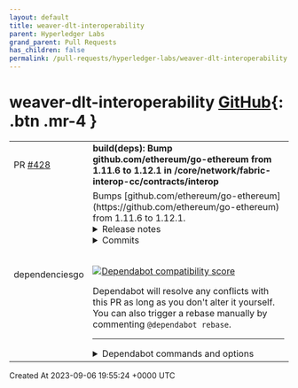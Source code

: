 ```yaml
---
layout: default
title: weaver-dlt-interoperability
parent: Hyperledger Labs
grand_parent: Pull Requests
has_children: false
permalink: /pull-requests/hyperledger-labs/weaver-dlt-interoperability
---
```


# weaver-dlt-interoperability <span class="fs-3 right-align">[GitHub](https://github.com/hyperledger-labs/weaver-dlt-interoperability){: .btn .mr-4 }</span>


<div>
    <table>
        <tr>
            <td>
                PR <a href="https://github.com/hyperledger-labs/weaver-dlt-interoperability/pull/428" class=".btn">#428</a>
            </td>
            <td>
                <b>
                    build(deps): Bump github.com/ethereum/go-ethereum from 1.11.6 to 1.12.1 in /core/network/fabric-interop-cc/contracts/interop
                </b>
            </td>
        </tr>
        <tr>
            <td>
                <span class="chip">dependencies</span><span class="chip">go</span>
            </td>
            <td>
                Bumps [github.com/ethereum/go-ethereum](https://github.com/ethereum/go-ethereum) from 1.11.6 to 1.12.1.
<details>
<summary>Release notes</summary>
<p><em>Sourced from <a href="https://github.com/ethereum/go-ethereum/releases">github.com/ethereum/go-ethereum's releases</a>.</em></p>
<blockquote>
<h2>Antibaar (v1.12.1)</h2>
<p>Geth v1.12.1 is a maintenance release, albeit a rather large one, since we haven't put out a version since May.
This release is a recommended upgrade for all users and contains security-related fixes.</p>
<p>Here's the list of changes:</p>
<h4>Cancun fork</h4>
<p>Development for the upcoming Cancun hard fork has been a focus in this release cycle. Do note however, that Geth v1.12.1 is <strong>not yet ready</strong> for Cancun.</p>
<ul>
<li>For EIP-4844 'Shard Blob Transactions', this release contains basic type definitions and state transition logic (<a href="https://redirect.github.com/ethereum/go-ethereum/pull/27356">#27356</a>, <a href="https://redirect.github.com/ethereum/go-ethereum/pull/27382">#27382</a>, <a href="https://redirect.github.com/ethereum/go-ethereum/pull/27392">#27392</a>, <a href="https://redirect.github.com/ethereum/go-ethereum/pull/27393">#27393</a>, <a href="https://redirect.github.com/ethereum/go-ethereum/pull/27470">#27470</a>, <a href="https://redirect.github.com/ethereum/go-ethereum/pull/27721">#27721</a>, <a href="https://redirect.github.com/ethereum/go-ethereum/pull/27736">#27736</a>, <a href="https://redirect.github.com/ethereum/go-ethereum/pull/27743">#27743</a>, <a href="https://redirect.github.com/ethereum/go-ethereum/pull/27767">#27767</a>, <a href="https://redirect.github.com/ethereum/go-ethereum/pull/27789">#27789</a>, <a href="https://redirect.github.com/ethereum/go-ethereum/pull/27791">#27791</a>, <a href="https://redirect.github.com/ethereum/go-ethereum/pull/27793">#27793</a>, <a href="https://redirect.github.com/ethereum/go-ethereum/pull/27796">#27796</a>, <a href="https://redirect.github.com/ethereum/go-ethereum/pull/27797">#27797</a>, <a href="https://redirect.github.com/ethereum/go-ethereum/pull/27825">#27825</a>, <a href="https://redirect.github.com/ethereum/go-ethereum/pull/27874">#27874</a>)</li>
<li>We have also implemented an entirely new mempool -- the blobpool -- for EIP-4844 transactions. The new pool is backed by an on-disk database and has an overall simpler design than the txpool we use for regular transactions. The blobpool is not yet used by p2p networking and is still being tested in the Cancun devnets. (<a href="https://redirect.github.com/ethereum/go-ethereum/pull/26940">#26940</a>, <a href="https://redirect.github.com/ethereum/go-ethereum/pull/27429">#27429</a>, <a href="https://redirect.github.com/ethereum/go-ethereum/pull/27463">#27463</a>, <a href="https://redirect.github.com/ethereum/go-ethereum/pull/27481">#27481</a>, <a href="https://redirect.github.com/ethereum/go-ethereum/pull/27790">#27790</a>, <a href="https://redirect.github.com/ethereum/go-ethereum/pull/27822">#27822</a>)</li>
<li>EIP-6780: 'SELFDESTRUCT only in same transaction' (<a href="https://redirect.github.com/ethereum/go-ethereum/pull/27189">#27189</a>)</li>
<li>EIP-5656: 'MCOPY instruction' (<a href="https://redirect.github.com/ethereum/go-ethereum/pull/26181">#26181</a>)</li>
<li>EIP-1153: 'Transient storage opcodes' was already implemented and is enabled for Cancun (<a href="https://redirect.github.com/ethereum/go-ethereum/pull/27663">#27663</a>, <a href="https://redirect.github.com/ethereum/go-ethereum/pull/27613">#27613</a>)</li>
</ul>
<h4>Geth command changes</h4>
<ul>
<li>The Rinkeby testnet is no longer supported in Geth (<a href="https://redirect.github.com/ethereum/go-ethereum/pull/27406">#27406</a>)</li>
<li><code>geth --dev</code> now simulates a PoS-based chain (<a href="https://redirect.github.com/ethereum/go-ethereum/pull/27327">#27327</a>)</li>
<li><code>evm blocktest</code> can now output structured logs (<a href="https://redirect.github.com/ethereum/go-ethereum/pull/27396">#27396</a>)</li>
<li>Geth will now configure GOMAXPROCS based on CPU quota settings. This should improve efficiency when running in Docker containers with a CPU core limit applied. (<a href="https://redirect.github.com/ethereum/go-ethereum/pull/27506">#27506</a>, <a href="https://redirect.github.com/ethereum/go-ethereum/pull/27814">#27814</a>)</li>
<li>An IPv6 listening address for can now be configured for HTTP/WS (<a href="https://redirect.github.com/ethereum/go-ethereum/pull/27628">#27628</a>) (<a href="https://redirect.github.com/ethereum/go-ethereum/pull/27635">#27635</a>)</li>
</ul>
<h4>RPC/GraphQL API changes</h4>
<ul>
<li>JSON transactions now have a <code>yParity</code> fields, as mandated by the RPC API spec (<a href="https://redirect.github.com/ethereum/go-ethereum/pull/27744">#27744</a>, <a href="https://redirect.github.com/ethereum/go-ethereum/pull/27882">#27882</a>)</li>
<li>Legacy transactions now have a <code>chainID</code> field in RPC responses, like all other transaction types (<a href="https://redirect.github.com/ethereum/go-ethereum/pull/27452">#27452</a>)</li>
<li>Block headers returned by RPC no longer report a non-standard <code>size</code> field (<a href="https://redirect.github.com/ethereum/go-ethereum/pull/27347">#27347</a>)</li>
<li><code>eth_estimateGas</code> now supports state overrides like <code>eth_call</code> (<a href="https://redirect.github.com/ethereum/go-ethereum/pull/27845">#27845</a>)</li>
<li><code>eth_estimateGas</code> now handles internal chain reorgs more correctly (<a href="https://redirect.github.com/ethereum/go-ethereum/pull/27505">#27505</a>)</li>
<li><code>eth_getProof</code> is slight more efficient, and will now return a response in the canonical encoding even for off-spec input parameters (<a href="https://redirect.github.com/ethereum/go-ethereum/pull/27309">#27309</a>, <a href="https://redirect.github.com/ethereum/go-ethereum/pull/27310">#27310</a>)</li>
<li><code>eth_getTransactionReceipt</code> now returns <code>null</code> when the transaction is not available. It used return an error in that case. (<a href="https://redirect.github.com/ethereum/go-ethereum/pull/27712">#27712</a>)</li>
<li><code>debug_storageRangeAt</code> now takes a block hash or number as parameter (<a href="https://redirect.github.com/ethereum/go-ethereum/pull/27328">#27328</a>)</li>
<li>The new <code>debug_getTrieFlushInterval</code> method reports the internal state saving interval (<a href="https://redirect.github.com/ethereum/go-ethereum/pull/27303">#27303</a>)</li>
<li>A crash in the prestate tracer is resolved (<a href="https://redirect.github.com/ethereum/go-ethereum/pull/27691">#27691</a>)</li>
<li>Structured EVM logs returned by tracing now contain the <code>returnData</code> (<a href="https://redirect.github.com/ethereum/go-ethereum/pull/27704">#27704</a>)</li>
<li>GraphQL now supports withdrawals (EIP-4895) (<a href="https://redirect.github.com/ethereum/go-ethereum/pull/27072">#27072</a>)</li>
</ul>
<h4>Go library changes</h4>
<ul>
<li>The RPC server now enforces limits on batch requests and responses. This is a potentially breaking change.
If you use batch requests with geth, and also use the go-ethereum RPC client library, <strong>we strongly recommend updating your go-ethereum library dependency</strong> as well. The new client version handles invalid batch responses way better than before. (<a href="https://redirect.github.com/ethereum/go-ethereum/pull/26681">#26681</a>)</li>
<li>The RPC client has multiple new ways to test whether the transport supports real time subscriptions (<a href="https://redirect.github.com/ethereum/go-ethereum/pull/25942">#25942</a>)</li>
<li>fsync is now enabled for pebble database writes (<a href="https://redirect.github.com/ethereum/go-ethereum/pull/27615">#27615</a>, <a href="https://redirect.github.com/ethereum/go-ethereum/pull/27522">#27522</a>)</li>
<li>Function calls timed by metrics will now run even if metrics are disabled (<a href="https://redirect.github.com/ethereum/go-ethereum/pull/27724">#27724</a>, <a href="https://redirect.github.com/ethereum/go-ethereum/pull/27723">#27723</a>)</li>
<li><code>Node.Attach</code> no longer returns an error. This is a breaking Go API change. (<a href="https://redirect.github.com/ethereum/go-ethereum/pull/27450">#27450</a>)</li>
<li>The keystore has improved verification of keys loaded from disk (<a href="https://redirect.github.com/ethereum/go-ethereum/pull/27432">#27432</a>)</li>
<li>Per-level metrics are now available for LevelDB (<a href="https://redirect.github.com/ethereum/go-ethereum/pull/27643">#27643</a>)</li>
</ul>
<!-- raw HTML omitted -->
</blockquote>
<p>... (truncated)</p>
</details>
<details>
<summary>Commits</summary>
<ul>
<li><a href="https://github.com/ethereum/go-ethereum/commit/9c216bd6cbd7f0d3ab179700907a53409beeca9b"><code>9c216bd</code></a> params: release go-ethereum v1.12.1</li>
<li><a href="https://github.com/ethereum/go-ethereum/commit/67979022aa8ea6a96b618c086f60b49af7d2a568"><code>6797902</code></a> core/state: move UpdateContractCode before the trie hash is computed (<a href="https://redirect.github.com/ethereum/go-ethereum/issues/27853">#27853</a>)</li>
<li><a href="https://github.com/ethereum/go-ethereum/commit/10d9f9377bae3fc9e0474d4bd49698db5beef579"><code>10d9f93</code></a> graphql: add yParity field for transactions (<a href="https://redirect.github.com/ethereum/go-ethereum/issues/27882">#27882</a>)</li>
<li><a href="https://github.com/ethereum/go-ethereum/commit/7ec60d5f0c45bc68fd4e814479df065acec95d60"><code>7ec60d5</code></a> p2p: move ping handling into pingLoop goroutine (<a href="https://redirect.github.com/ethereum/go-ethereum/issues/27887">#27887</a>)</li>
<li><a href="https://github.com/ethereum/go-ethereum/commit/e13fa32cea3497aa311226c62daf21c5847c8e4f"><code>e13fa32</code></a> core/vm: update 4844 - point evaluation precompile address (<a href="https://redirect.github.com/ethereum/go-ethereum/issues/27874">#27874</a>)</li>
<li><a href="https://github.com/ethereum/go-ethereum/commit/0d772b9f094285227c5d89fb61cb57e206e94199"><code>0d772b9</code></a> graphql: avoid greedy allocation (<a href="https://redirect.github.com/ethereum/go-ethereum/issues/27873">#27873</a>)</li>
<li><a href="https://github.com/ethereum/go-ethereum/commit/6d2bcb911a85d7d7003a09b7dd029b0af38da377"><code>6d2bcb9</code></a> p2p/simulations/examples: use atomic.Int64 (<a href="https://redirect.github.com/ethereum/go-ethereum/issues/27861">#27861</a>)</li>
<li><a href="https://github.com/ethereum/go-ethereum/commit/eeebb07c735e0f10ee0945d47fe85591dd9baec8"><code>eeebb07</code></a> internal/ethapi: add state override to estimateGas (<a href="https://redirect.github.com/ethereum/go-ethereum/issues/27845">#27845</a>)</li>
<li><a href="https://github.com/ethereum/go-ethereum/commit/d14c07d91e565c0d97cfcee3aa84a08ce08d93bf"><code>d14c07d</code></a> accounts: use atomic type (<a href="https://redirect.github.com/ethereum/go-ethereum/issues/27857">#27857</a>)</li>
<li><a href="https://github.com/ethereum/go-ethereum/commit/857476753dc8a8b3f090c60c08a05b41d42aced9"><code>8574767</code></a> internal: use atomic type (<a href="https://redirect.github.com/ethereum/go-ethereum/issues/27858">#27858</a>)</li>
<li>Additional commits viewable in <a href="https://github.com/ethereum/go-ethereum/compare/v1.11.6...v1.12.1">compare view</a></li>
</ul>
</details>
<br />


[![Dependabot compatibility score](https://dependabot-badges.githubapp.com/badges/compatibility_score?dependency-name=github.com/ethereum/go-ethereum&package-manager=go_modules&previous-version=1.11.6&new-version=1.12.1)](https://docs.github.com/en/github/managing-security-vulnerabilities/about-dependabot-security-updates#about-compatibility-scores)

Dependabot will resolve any conflicts with this PR as long as you don't alter it yourself. You can also trigger a rebase manually by commenting `@dependabot rebase`.

[//]: # (dependabot-automerge-start)
[//]: # (dependabot-automerge-end)

---

<details>
<summary>Dependabot commands and options</summary>
<br />

You can trigger Dependabot actions by commenting on this PR:
- `@dependabot rebase` will rebase this PR
- `@dependabot recreate` will recreate this PR, overwriting any edits that have been made to it
- `@dependabot merge` will merge this PR after your CI passes on it
- `@dependabot squash and merge` will squash and merge this PR after your CI passes on it
- `@dependabot cancel merge` will cancel a previously requested merge and block automerging
- `@dependabot reopen` will reopen this PR if it is closed
- `@dependabot close` will close this PR and stop Dependabot recreating it. You can achieve the same result by closing it manually
- `@dependabot show <dependency name> ignore conditions` will show all of the ignore conditions of the specified dependency
- `@dependabot ignore this major version` will close this PR and stop Dependabot creating any more for this major version (unless you reopen the PR or upgrade to it yourself)
- `@dependabot ignore this minor version` will close this PR and stop Dependabot creating any more for this minor version (unless you reopen the PR or upgrade to it yourself)
- `@dependabot ignore this dependency` will close this PR and stop Dependabot creating any more for this dependency (unless you reopen the PR or upgrade to it yourself)
You can disable automated security fix PRs for this repo from the [Security Alerts page](https://github.com/hyperledger-labs/weaver-dlt-interoperability/network/alerts).

</details>
            </td>
        </tr>
    </table>
    <div class="right-align">
        Created At 2023-09-06 19:55:24 +0000 UTC
    </div>
</div>

